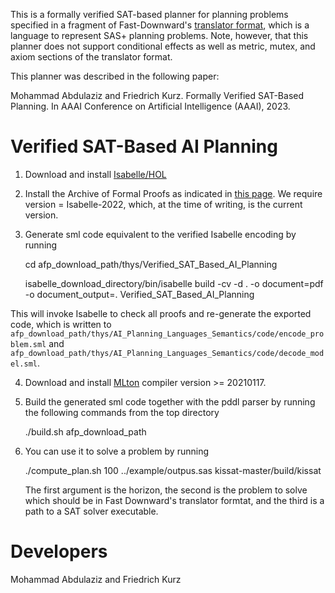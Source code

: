 This is a formally verified SAT-based planner for planning problems specified in a fragment of Fast-Downward's [translator format](), which is a language to represent SAS+ planning problems. Note, however, that this planner does not support conditional effects as well as metric, mutex, and axiom sections of the translator format.

This planner was described in the following paper:

  Mohammad Abdulaziz and Friedrich Kurz. Formally Verified SAT-Based Planning. In AAAI Conference on Artificial Intelligence (AAAI), 2023.


Verified SAT-Based AI Planning
==============================

 1) Download and install [Isabelle/HOL](https://isabelle.in.tum.de)

 2) Install the Archive of Formal Proofs as indicated in [this
 page](https://www.isa-afp.org/using.shtml). We require version = Isabelle-2022,
 which, at the time of writing, is the current version.

 3) Generate sml code equivalent to the verified Isabelle encoding by running

    cd afp_download_path/thys/Verified_SAT_Based_AI_Planning

    isabelle_download_directory/bin/isabelle build -cv -d . -o document=pdf -o document_output=. Verified_SAT_Based_AI_Planning

  This will invoke Isabelle to check all proofs and re-generate the
  exported code, which is written to <code> afp_download_path/thys/AI_Planning_Languages_Semantics/code/encode_problem.sml</code> and  <code> afp_download_path/thys/AI_Planning_Languages_Semantics/code/decode_model.sml</code>.

 4) Download and install [MLton](http://mlton.org/) compiler version >= 20210117.

 5) Build the generated sml code together with the pddl parser by running the
 following commands from the top directory
  
    ./build.sh afp_download_path


 6) You can use it to solve a problem by running

    ./compute_plan.sh 100 ../example/outpus.sas
    kissat-master/build/kissat

    The first argument is the horizon, the second is the problem to
    solve which should be in Fast Downward's translator formtat, and
    the third is a path to a SAT solver executable.


Developers
==========

Mohammad Abdulaziz and Friedrich Kurz